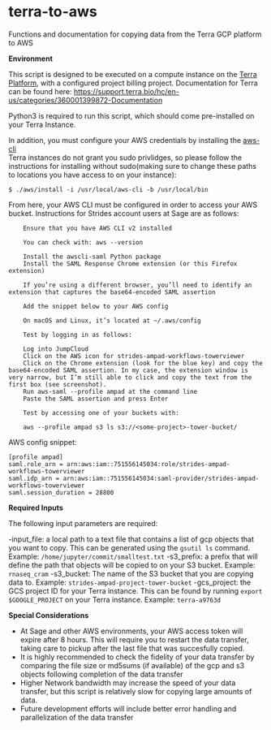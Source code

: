 # terra-to-aws
Functions and documentation for copying data from the Terra GCP platform to AWS


**Environment**

This script is designed to be executed on a compute instance on the [Terra Platform](https://app.terra.bio/), with a configured project billing project. Documentation for Terra can be found here: https://support.terra.bio/hc/en-us/categories/360001399872-Documentation

Python3 is required to run this script, which should come pre-installed on your Terra Instance.

In addition, you must configure your AWS credentials by installing the [aws-cli](https://docs.aws.amazon.com/cli/latest/userguide/getting-started-install.html)  
Terra instances do not grant you sudo privlidges, so please follow the instructions for installing without sudo(making sure to change these paths to locations you have access to on your instance):
```
$ ./aws/install -i /usr/local/aws-cli -b /usr/local/bin
```

From here, your AWS CLI must be configured in order to access your AWS bucket. Instructions for Strides account users at Sage are as follows:
```
    Ensure that you have AWS CLI v2 installed

    You can check with: aws --version

    Install the awscli-saml Python package
    Install the SAML Response Chrome extension (or this Firefox extension)

    If you’re using a different browser, you’ll need to identify an extension that captures the base64-encoded SAML assertion

    Add the snippet below to your AWS config

    On macOS and Linux, it’s located at ~/.aws/config

    Test by logging in as follows:

    Log into JumpCloud
    Click on the AWS icon for strides-ampad-workflows-towerviewer
    Click on the Chrome extension (look for the blue key) and copy the base64-encoded SAML assertion. In my case, the extension window is very narrow, but I’m still able to click and copy the text from the first box (see screenshot).
    Run aws-saml --profile ampad at the command line
    Paste the SAML assertion and press Enter

    Test by accessing one of your buckets with:

    aws --profile ampad s3 ls s3://<some-project>-tower-bucket/ 
```

AWS config snippet:
```
[profile ampad]
saml.role_arn = arn:aws:iam::751556145034:role/strides-ampad-workflows-towerviewer
saml.idp_arn = arn:aws:iam::751556145034:saml-provider/strides-ampad-workflows-towerviewer
saml.session_duration = 28800
```

**Required Inputs**

The following input parameters are required:

-input_file: a local path to a text file that contains a list of gcp objects that you want to copy. This can be generated using the `gsutil ls` command. Example: `/home/jupyter/commit/smalltest.txt`
-s3_prefix: a prefix that will define the path that objects will be copied to on your S3 bucket. Example: `rnaseq_cram` 
-s3_bucket: The name of the S3 bucket that you are copying data to. Example: `strides-ampad-project-tower-bucket`
-gcs_project: the GCS project ID for your Terra instance. This can be found by running `export $GOOGLE_PROJECT` on your Terra instance. Example: `terra-a9763d`


**Special Considerations**
- At Sage and other AWS environments, your AWS access token will expire after 8 hours. This will require you to restart the data transfer, taking care to pickup after the last file that was succesfully copied. 
- It is highly recommended to check the fidelity of your data transfer by comparing the file size or md5sums (if available) of the gcp and s3 objects following completion of the data transfer
- Higher Network bandwidth may increase the speed of your data transfer, but this script is relatively slow for copying large amounts of data. 
- Future development efforts will include better error handling and parallelization of the data transfer



